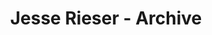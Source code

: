 ---
collection_cover: https://d1sf55qlb7p6hz.cloudfront.net/booke-thumb-cover-1.jpg
collection_description: >-
  Collections and projects of Jesse Rieser - Los Angeles and Phoenix &nbsp;based
  photographer. A student of subtleties.
title: Jesse Rieser - Archive
slug: collections
navigation_theme: black
collection_sorter:
  - collections/star-geezers.md
  - collections/stalking-a-serial-killer.md
  - collections/time-kari-lake.md
  - collections/time.md
  - collections/amtrak-texas-eagle.md
  - collections/espn-cowboy-cerronne.md
  - collections/the-new-york-times-3.md
  - collections/outside-magazine-rob-krar.md
  - collections/adidas-golf.md
  - collections/golf-digest-1.md
  - collections/phoenix.md
  - collections/smartwater.md
  - collections/the-new-york-times-2.md
  - collections/the-new-york-times-1.md
  - collections/barron-s-las-vegas-reopenning.md
  - collections/wired.md
  - collections/amtrak-the-national.md
  - collections/wallow-fire.md
  - collections/when-fall-came-early.md
  - collections/starting-over.md
  - collections/the-class-of-99-turns-30.md
---
